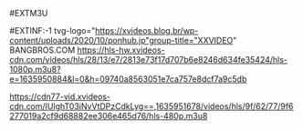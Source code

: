 
 #EXTM3U

#EXTINF:-1 tvg-logo="https://xvideos.blog.br/wp-content/uploads/2020/10/ponhub.jp"group-title="XXVIDEO" BANGBROS.COM
https://hls-hw.xvideos-cdn.com/videos/hls/28/13/e7/2813e73f17d707b6e8246d634fe35424/hls-1080p.m3u8?e=1635950884&l=0&h=09740a8563051e7ca757e8dcf7a9c5db
 
https://cdn77-vid.xvideos-cdn.com/IUlghT03iNvVtDPzCdkLyg==,1635951678/videos/hls/9f/62/77/9f6277019a2cf9d68882ee306e465d76/hls-480p.m3u8
